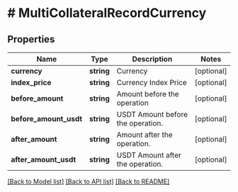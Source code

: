 # # MultiCollateralRecordCurrency

## Properties

Name | Type | Description | Notes
------------ | ------------- | ------------- | -------------
**currency** | **string** | Currency | [optional] 
**index_price** | **string** | Currency Index Price | [optional] 
**before_amount** | **string** | Amount before the operation | [optional] 
**before_amount_usdt** | **string** | USDT Amount before the operation. | [optional] 
**after_amount** | **string** | Amount after the operation. | [optional] 
**after_amount_usdt** | **string** | USDT Amount after the operation. | [optional] 

[[Back to Model list]](../../README.md#documentation-for-models) [[Back to API list]](../../README.md#documentation-for-api-endpoints) [[Back to README]](../../README.md)
